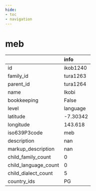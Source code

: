 ```yaml
---
hide:
- toc
- navigation
---
```

# meb
|                      | info     |
|:---------------------|:---------|
| id                   | ikob1240 |
| family_id            | tura1263 |
| parent_id            | tura1264 |
| name                 | Ikobi    |
| bookkeeping          | False    |
| level                | language |
| latitude             | -7.30342 |
| longitude            | 143.618  |
| iso639P3code         | meb      |
| description          | nan      |
| markup_description   | nan      |
| child_family_count   | 0        |
| child_language_count | 0        |
| child_dialect_count  | 5        |
| country_ids          | PG       |